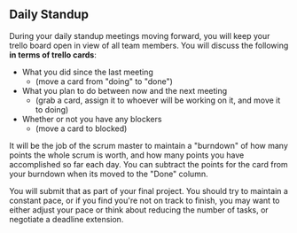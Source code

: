 ## Daily Standup

During your daily standup meetings moving forward, you will keep your trello board open in view of all team members. You will discuss the following **in terms of trello cards**:

- What you did since the last meeting
	- (move a card from "doing" to "done")
- What you plan to do between now and the next meeting
	- (grab a card, assign it to whoever will be working on it, and move it to doing)
- Whether or not you have any blockers
	- (move a card to blocked) 

It will be the job of the scrum master to maintain a "burndown" of how many points the whole scrum is worth, and how many points you have accomplished so far each day. You can subtract the points for the card from your burndown when its moved to the "Done" column.

You will submit that as part of your final project. You should try to maintain a constant pace, or if you find you're not on track to finish, you may want to either adjust your pace or think about reducing the number of tasks, or negotiate a deadline extension.